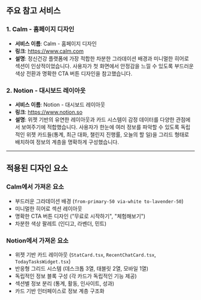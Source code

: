 ## 주요 참고 서비스

### 1. Calm - 홈페이지 디자인

- **서비스 이름**: Calm - 홈페이지 디자인
- **링크**: https://www.calm.com
- **설명**: 정신건강 플랫폼에 가장 적합한 차분한 그라데이션 배경과 미니멀한 히어로 섹션이 인상적이었습니다. 사용자가 첫 화면에서 안정감을 느낄 수 있도록 부드러운 색상 전환과 명확한 CTA 버튼 디자인을 참고했습니다.

### 2. Notion - 대시보드 레이아웃

- **서비스 이름**: Notion - 대시보드 레이아웃
- **링크**: https://www.notion.so
- **설명**: 위젯 기반의 유연한 레이아웃과 카드 시스템이 감정 데이터를 다양한 관점에서 보여주기에 적합했습니다. 사용자가 한눈에 여러 정보를 파악할 수 있도록 독립적인 위젯 카드들(통계, 최근 대화, 챌린지 진행률, 오늘의 할 일)을 그리드 형태로 배치하여 정보의 계층을 명확하게 구성했습니다.

---

## 적용된 디자인 요소

### Calm에서 가져온 요소

- 부드러운 그라데이션 배경 (`from-primary-50 via-white to-lavender-50`)
- 미니멀한 히어로 섹션 레이아웃
- 명확한 CTA 버튼 디자인 ("무료로 시작하기", "체험해보기")
- 차분한 색상 팔레트 (인디고, 라벤더, 민트)

### Notion에서 가져온 요소

- 위젯 기반 카드 레이아웃 (`StatCard.tsx`, `RecentChatCard.tsx`, `TodayTasksWidget.tsx`)
- 반응형 그리드 시스템 (데스크톱 3열, 태블릿 2열, 모바일 1열)
- 독립적인 정보 블록 구성 (각 카드가 독립적인 기능 제공)
- 섹션별 정보 분리 (통계, 활동, 인사이트, 성과)
- 카드 기반 인터페이스로 정보 계층 구조화

